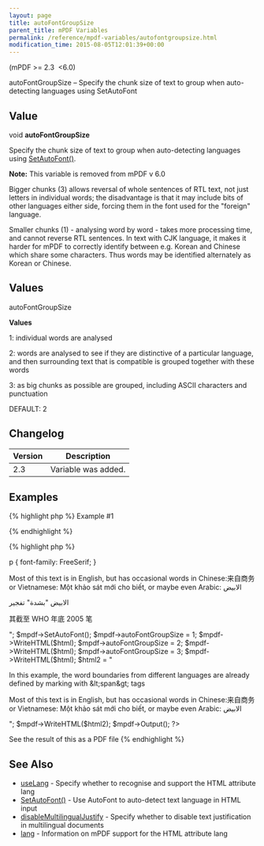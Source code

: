 ```yaml
---
layout: page
title: autoFontGroupSize
parent_title: mPDF Variables
permalink: /reference/mpdf-variables/autofontgroupsize.html
modification_time: 2015-08-05T12:01:39+00:00
---
```




<p>(mPDF &gt;= 2.3&nbsp; &lt;6.0)</p>
<p>autoFontGroupSize – Specify the chunk size of text to group when auto-detecting languages using SetAutoFont</p>
<h2>Value</h2>
<p class="manual_block">void <b>autoFontGroupSize</b></p>
<p>Specify the chunk size of text to group when auto-detecting languages using <a href="{{ "/reference/mpdf-functions/setautofont.html" | prepend: site.baseurl }}">SetAutoFont()</a>.</p>

<div class="alert alert-info" role="alert"><strong>Note:</strong> This variable is removed from mPDF v 6.0</div>
<p>Bigger chunks (3) allows reversal of whole sentences of RTL text, not just letters in individual words; the disadvantage is that it may include bits of other languages either side, forcing them in the font used for the "foreign" language.

Smaller chunks (1) - analysing word by word - takes more processing time, and cannot reverse RTL sentences. In text with CJK language, it makes it harder for mPDF to correctly identify between e.g. Korean and Chinese which share some characters. Thus words may be identified alternately as Korean or Chinese.</p>
<h2>Values</h2>
<p class="manual_param_dt"><span class="parameter">autoFontGroupSize</span></p>
<p class="manual_param_dd"><b>Values</b>

1: individual words are analysed

2: words are analysed to see if they are distinctive of a particular language, and then surrounding text that is compatible is grouped together with these words

3: as big chunks as possible are grouped, including ASCII characters and punctuation

<span class="smallblock">DEFAULT</span>: 2</p>
<h2>Changelog</h2>
<table class="table"> <thead>
<tr> <th>Version</th><th>Description</th> </tr>
</thead> <tbody>
<tr>
<td>2.3</td>
<td>Variable was added.</td>
</tr>
</tbody> </table>
<h2>Examples</h2>

{% highlight php %}
Example #1

{% endhighlight %}

{% highlight php %}
<?php

<?php

include("../mpdf.php");

$mpdf=new mPDF('utf-8'); 

$html = "

<style>

p { font-family: FreeSerif; }

</style>

<p>Most of this text is in English, but has occasional words in Chinese:来自商务 or Vietnamese: Một khảo sát mới cho biết, or maybe even Arabic: الابيض</p>

<p>الابيض "بشدة" تفجير</p>

<p>其截至 WHO 年底 2005 笔</p>

";

$mpdf->SetAutoFont();

$mpdf->autoFontGroupSize = 1;

$mpdf->WriteHTML($html);

$mpdf->autoFontGroupSize = 2;

$mpdf->WriteHTML($html);

$mpdf->autoFontGroupSize = 3;

$mpdf->WriteHTML($html);

$html2 = "<p>In this example, the word boundaries from different languages are already defined by marking with &amp;lt;span&amp;gt; tags</p>

<p>Most of this text is in English, but has occasional words in Chinese:<span>来自商务</span> or Vietnamese: <span>Một khảo sát mới cho biết</span>, or maybe even Arabic: <span>الابيض</span></p>

";

$mpdf->WriteHTML($html2);

$mpdf->Output();

?>

See the result of this as a PDF file
{% endhighlight %}

<h2>See Also</h2>
<ul>
<li class="manual_boxlist"><a href="{{ "/reference/mpdf-variables/uselang.html" | prepend: site.baseurl }}">useLang</a> - Specify whether to recognise and support the HTML attribute lang</li>
<li class="manual_boxlist"><a href="{{ "/reference/mpdf-variables/autofontgroupsize.html" | prepend: site.baseurl }}">SetAutoFont()</a> - Use AutoFont to auto-detect text language in HTML input</li>
<li class="manual_boxlist"><a href="index0c23.html?tid=346">disableMultilingualJustify</a> - Specify whether to disable text justification in multilingual documents</li>
<li class="manual_boxlist"><a href="{{ "/fonts-languages/lang-v5-x.html" | prepend: site.baseurl }}">lang</a> - Information on mPDF support for the HTML attribute lang</li>
</ul>
